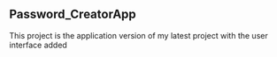 <h2>Password_CreatorApp</h2>
This project is the application version of my latest project with the user interface added
